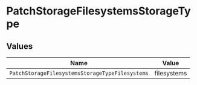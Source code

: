# PatchStorageFilesystemsStorageType


## Values

| Name                                            | Value                                           |
| ----------------------------------------------- | ----------------------------------------------- |
| `PatchStorageFilesystemsStorageTypeFilesystems` | filesystems                                     |